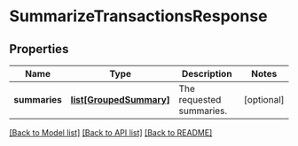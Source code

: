 # SummarizeTransactionsResponse

## Properties
Name | Type | Description | Notes
------------ | ------------- | ------------- | -------------
**summaries** | [**list[GroupedSummary]**](GroupedSummary.md) | The requested summaries. | [optional] 

[[Back to Model list]](../README.md#documentation-for-models) [[Back to API list]](../README.md#documentation-for-api-endpoints) [[Back to README]](../README.md)


